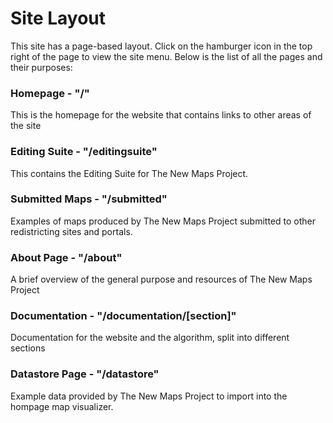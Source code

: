 # Site Layout

This site has a page-based layout. Click on the hamburger icon in the top right of the page to view the site menu. Below is the list of all the pages and their purposes:

### Homepage - "/"

This is the homepage for the website that contains links to other areas of the site

### Editing Suite - "/editingsuite"

This contains the Editing Suite for The New Maps Project.

### Submitted Maps - "/submitted"

Examples of maps produced by The New Maps Project submitted to other redistricting sites and portals.

### About Page - "/about"

A brief overview of the general purpose and resources of The New Maps Project

### Documentation - "/documentation/[section]"

Documentation for the website and the algorithm, split into different sections

### Datastore Page - "/datastore"

Example data provided by The New Maps Project to import into the hompage map visualizer.
